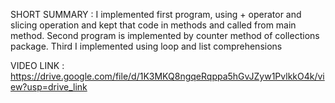 SHORT SUMMARY : I implemented first program, using + operator and slicing operation and kept that code in methods and called from main method.
Second program is implemented by counter method of collections package. Third I implemented using loop and list comprehensions

VIDEO LINK : https://drive.google.com/file/d/1K3MKQ8ngqeRqppa5hGvJZyw1PvlkkO4k/view?usp=drive_link 
